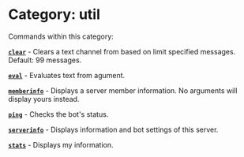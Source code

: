 # Category: util


Commands within this category:

[**`clear`**](/commands/util/clear.md) - Clears a text channel from based on limit specified messages. Default: 99 messages.

[**`eval`**](/commands/util/eval.md) - Evaluates text from agument.

[**`memberinfo`**](/commands/util/memberinfo.md) - Displays a server member information. No arguments will display yours instead.

[**`ping`**](/commands/util/ping.md) - Checks the bot's status.

[**`serverinfo`**](/commands/util/serverinfo.md) - Displays information and bot settings of this server.

[**`stats`**](/commands/util/stats.md) - Displays my information.
